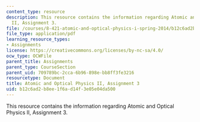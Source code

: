 ```yaml
---
content_type: resource
description: This resource contains the information regarding Atomic and Optical Physics
  II, Assignment 3.
file: /courses/8-421-atomic-and-optical-physics-i-spring-2014/b12c6ad2b8ee1f6ad14f3e05e04da500_MIT8_421S14_homeWork3.pdf
file_type: application/pdf
learning_resource_types:
- Assignments
license: https://creativecommons.org/licenses/by-nc-sa/4.0/
ocw_type: OCWFile
parent_title: Assignments
parent_type: CourseSection
parent_uid: 709789bc-2cca-6b96-898e-bb8ff3fe3216
resourcetype: Document
title: Atomic and Optical Physics II, Assignment 3
uid: b12c6ad2-b8ee-1f6a-d14f-3e05e04da500
---
```

This resource contains the information regarding Atomic and Optical Physics II, Assignment 3.